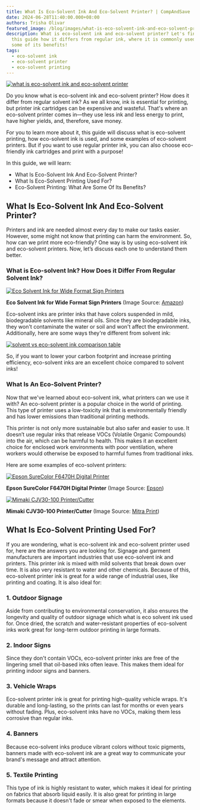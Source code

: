 ```yaml
---
title: What Is Eco-Solvent Ink And Eco-Solvent Printer? | CompAndSave
date: 2024-06-28T11:40:00.000+08:00
authors: Trisha Olivar
featured_image: /blog/images/what-is-eco-solvent-ink-and-eco-solvent-printer.png
description: What is eco-solvent ink and eco-solvent printer? Let's find out in
  this guide how it differs from regular ink, where it is commonly used, and
  some of its benefits!
tags:
  - eco-solvent ink
  - eco-solvent printer
  - eco-solvent printing
---
```



[![what is eco-solvent ink and eco-solvent printer](/blog/images/what-is-eco-solvent-ink-and-eco-solvent-printer.png "what is eco-solvent ink and eco-solvent printer")](/blog/images/what-is-eco-solvent-ink-and-eco-solvent-printer.png)

Do you know what is eco-solvent ink and eco-solvent printer? How does it differ from regular solvent ink? As we all know, ink is essential for printing, but printer ink cartridges can be expensive and wasteful. That's where an eco-solvent printer comes in—they use less ink and less energy to print, have higher yields, and, therefore, save money. 



For you to learn more about it, this guide will discuss what is eco-solvent printing, how eco-solvent ink is used, and some examples of eco-solvent printers. But if you want to use regular printer ink, you can also choose eco-friendly ink cartridges and print with a purpose!

In this guide, we will learn:

* What Is Eco-Solvent Ink And Eco-Solvent Printer?
* What Is Eco-Solvent Printing Used For?
* Eco-Solvent Printing: What Are Some Of Its Benefits?

## What Is Eco-Solvent Ink And Eco-Solvent Printer?

Printers and ink are needed almost every day to make our tasks easier. However, some might not know that printing can harm the environment. So, how can we print more eco-friendly? One way is by using eco-solvent ink and eco-solvent printers. Now, let’s discuss each one to understand them better.

### What is Eco-solvent Ink? How Does it Differ From Regular Solvent Ink?

[![Eco Solvent Ink for Wide Format Sign Printers](https://m.media-amazon.com/images/I/718vndwHZmL._AC_SX679_.jpg "Eco Solvent Ink for Wide Format Sign Printers")](https://m.media-amazon.com/images/I/718vndwHZmL._AC_SX679_.jpg)

**Eco Solvent Ink for Wide Format Sign Printers** (Image Source: [Amazon](https://www.amazon.com/Solvent-Commercial-Printers-Printhead-Printers/dp/B0CWY7Y1MQ/ref=sr_1_8?dib=eyJ2IjoiMSJ9.B2yZ4Hut95bmuYu8XNenakdLhYRJCglrZptW-RQ5_XZWLTmXYUq0omNxo4UlQhl_mRPZVGg-ZUXY0XJkmBiw7nMP8c_dbOAESqPGmR7YPQcodI6AoVuAOUDQykMFi8mUuOcGApNBugLfnLfLpv854wXeufjJbbXa9XhwuAB5RJn1yf9BDhoLeP-wC1MxwmzERw8lKn8TkUhiIW8wF3k-055dr7FV2m5SoR48T95TOgc.Af4siF7HLPsLVT4Xrp0l8bncfDS_naanI14vEVfeFFg&dib_tag=se&keywords=eco%2Bsolvent%2Bink&qid=1717664337&sr=8-8&th=1))

Eco-solvent inks are printer inks that have colors suspended in mild, biodegradable solvents like mineral oils. Since they are biodegradable inks, they won't contaminate the water or soil and won't affect the environment. Additionally, here are some ways they're different from solvent ink:

[![solvent vs eco-solvent ink comparison table](/blog/images/eco-solvent-inkprinter.png "solvent vs eco-solvent ink comparison table")](/blog/images/eco-solvent-inkprinter.png)

So, if you want to lower your carbon footprint and increase printing efficiency, eco-solvent inks are an excellent choice compared to solvent inks!

### What Is An Eco-Solvent Printer?

Now that we've learned about eco-solvent ink, what printers can we use it with? An eco-solvent printer is a popular choice in the world of printing. This type of printer uses a low-toxicity ink that is environmentally friendly and has lower emissions than traditional printing methods.



This printer is not only more sustainable but also safer and easier to use. It doesn’t use regular inks that release VOCs (Volatile Organic Compounds) into the air, which can be harmful to health. This makes it an excellent choice for enclosed work environments with poor ventilation, where workers would otherwise be exposed to harmful fumes from traditional inks.

Here are some examples of eco-solvent printers:

[![Epson SureColor F6470H Digital Printer](https://mediaserver.goepson.com/ImConvServlet/imconv/a92760cc0812725facee8cf45b04e0568e3ab721/1200Wx1200H?use=banner&hybrisId=B2C&assetDescr=SC-F6470H_headon-output_690x460 "Epson SureColor F6470H Digital Printer")](https://mediaserver.goepson.com/ImConvServlet/imconv/a92760cc0812725facee8cf45b04e0568e3ab721/1200Wx1200H?use=banner&hybrisId=B2C&assetDescr=SC-F6470H_headon-output_690x460)

**Epson SureColor F6470H Digital Printer** (Image Source: [Epson](https://epson.com/For-Work/Printers/Large-Format/SureColor-F6470H-44%22-Dye-Sublimation-Printer/p/SCF6470HPE))

[![Mimaki CJV30-100 Printer/Cutter](https://mitraprint.com/image/cache/catalog/PRINTERS/Mimaki%20Printers/mimaki-cjv30-100-printer-cutter-40-inch-400x400.jpg "Mimaki CJV30-100 Printer/Cutter")](https://mitraprint.com/image/cache/catalog/PRINTERS/Mimaki%20Printers/mimaki-cjv30-100-printer-cutter-40-inch-400x400.jpg)

**Mimaki CJV30-100 Printer/Cutter** (Image Source: [Mitra Print](https://mitraprint.com/mimaki-cjv30-100-printer-cutter-40-inch))

## What Is Eco-Solvent Printing Used For?

If you are wondering, what is eco-solvent ink and eco-solvent printer used for, here are the answers you are looking for. Signage and garment manufacturers are important industries that use eco-solvent ink and printers. This printer ink is mixed with mild solvents that break down over time. It is also very resistant to water and other chemicals. Because of this, eco-solvent printer ink is great for a wide range of industrial uses, like printing and coating. It is also ideal for:

### 1. Outdoor Signage

Aside from contributing to environmental conservation, it also ensures the longevity and quality of outdoor signage which what is eco solvent ink used for. Once dried, the scratch and water-resistant properties of eco-solvent inks work great for long-term outdoor printing in large formats. 

### 2. Indoor Signs

Since they don't contain VOCs, eco-solvent printer inks are free of the lingering smell that oil-based inks often leave. This makes them ideal for printing indoor signs and banners.

### 3. Vehicle Wraps

Eco-solvent printer ink is great for printing high-quality vehicle wraps. It's durable and long-lasting, so the prints can last for months or even years without fading. Plus, eco-solvent inks have no VOCs, making them less corrosive than regular inks.

### 4. Banners

Because eco-solvent inks produce vibrant colors without toxic pigments, banners made with eco-solvent ink are a great way to communicate your brand's message and attract attention.

### 5. Textile Printing

This type of ink is highly resistant to water, which makes it ideal for printing on fabrics that absorb liquid easily. It is also great for printing in large formats because it doesn't fade or smear when exposed to the elements.
